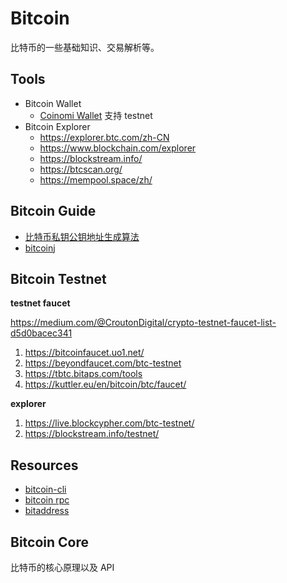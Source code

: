 # Bitcoin

比特币的一些基础知识、交易解析等。



## Tools

- Bitcoin Wallet
  - [Coinomi Wallet](https://www.coinomi.com/en/downloads/) 支持 testnet
- Bitcoin Explorer
  - https://explorer.btc.com/zh-CN
  - https://www.blockchain.com/explorer
  - https://blockstream.info/
  - https://btcscan.org/
  - https://mempool.space/zh/



## Bitcoin Guide

- [比特币私钥公钥地址生成算法](https://github.com/youngqqcn/QBlockChainNotes/blob/master/%E6%AF%94%E7%89%B9%E5%B8%81/4-%E6%AF%94%E7%89%B9%E5%B8%81%E7%A7%81%E9%92%A5%E5%85%AC%E9%92%A5%E5%9C%B0%E5%9D%80%E7%94%9F%E6%88%90.md)
- [bitcoinj](https://github.com/bitcoinj/bitcoinj)

## Bitcoin Testnet

**testnet faucet**

https://medium.com/@CroutonDigital/crypto-testnet-faucet-list-d5d0bacec341

1. https://bitcoinfaucet.uo1.net/
2. https://beyondfaucet.com/btc-testnet
3. https://tbtc.bitaps.com/tools
4. https://kuttler.eu/en/bitcoin/btc/faucet/

**explorer**

1. https://live.blockcypher.com/btc-testnet/
1. https://blockstream.info/testnet/

## Resources

- [bitcoin-cli](https://chainquery.com/bitcoin-cli)
- [bitcoin rpc](https://developer.bitcoin.org/reference/rpc/)
- [bitaddress](https://www.bitaddress.org/bitaddress.org-v3.3.0-SHA256-dec17c07685e1870960903d8f58090475b25af946fe95a734f88408cef4aa194.html?testnet=true)

## Bitcoin Core

比特币的核心原理以及 API



